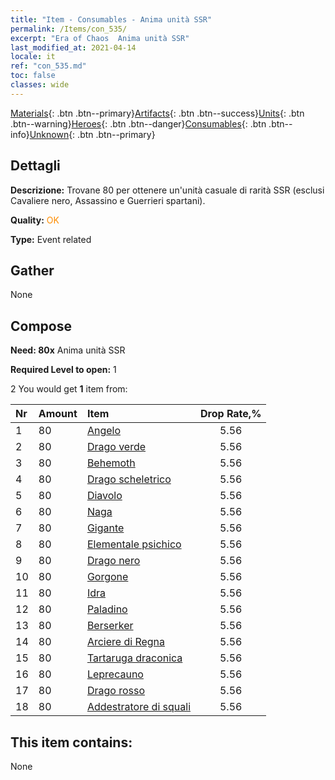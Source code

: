 ```yaml
---
title: "Item - Consumables - Anima unità SSR"
permalink: /Items/con_535/
excerpt: "Era of Chaos  Anima unità SSR"
last_modified_at: 2021-04-14
locale: it
ref: "con_535.md"
toc: false
classes: wide
---
```

 [Materials](/it/Items/){: .btn .btn--primary}[Artifacts](/it/Items/Artifacts/){: .btn .btn--success}[Units](/it/Items/Units/){: .btn .btn--warning}[Heroes](/it/Items/Heroes/){: .btn .btn--danger}[Consumables](/it/Items/Consumables/){: .btn .btn--info}[Unknown](/it/Items/Unknown/){: .btn .btn--primary}

## Dettagli
 **Descrizione:** Trovane 80 per ottenere un'unità casuale di rarità SSR (esclusi Cavaliere nero, Assassino e Guerrieri spartani).

 **Quality:** <span style="color: #FF8C00">OK</span>

 **Type:** Event related

## Gather

  None

## Compose

 **Need: 80x** Anima unità SSR

 **Required Level to open:** 1

 2 You would get **1** item  from:

  | Nr | Amount |     Item    | Drop Rate,% |
  |:---|:-------|:------------|:---------:|
  | 1 | 80 | [Angelo](/it/Items/unt_196/) | 5.56 | 
  | 2 | 80 | [Drago verde](/it/Items/unt_205/) | 5.56 | 
  | 3 | 80 | [Behemoth](/it/Items/unt_223/) | 5.56 | 
  | 4 | 80 | [Drago scheletrico](/it/Items/unt_214/) | 5.56 | 
  | 5 | 80 | [Diavolo](/it/Items/unt_232/) | 5.56 | 
  | 6 | 80 | [Naga](/it/Items/unt_240/) | 5.56 | 
  | 7 | 80 | [Gigante](/it/Items/unt_241/) | 5.56 | 
  | 8 | 80 | [Elementale psichico](/it/Items/unt_267/) | 5.56 | 
  | 9 | 80 | [Drago nero](/it/Items/unt_250/) | 5.56 | 
  | 10 | 80 | [Gorgone](/it/Items/unt_257/) | 5.56 | 
  | 11 | 80 | [Idra](/it/Items/unt_259/) | 5.56 | 
  | 12 | 80 | [Paladino](/it/Items/unt_197/) | 5.56 | 
  | 13 | 80 | [Berserker](/it/Items/unt_224/) | 5.56 | 
  | 14 | 80 | [Arciere di Regna](/it/Items/unt_274/) | 5.56 | 
  | 15 | 80 | [Tartaruga draconica](/it/Items/unt_278/) | 5.56 | 
  | 16 | 80 | [Leprecauno](/it/Items/unt_270/) | 5.56 | 
  | 17 | 80 | [Drago rosso](/it/Items/unt_251/) | 5.56 | 
  | 18 | 80 | [Addestratore di squali](/it/Items/unt_281/) | 5.56 | 


## This item contains:

  None

